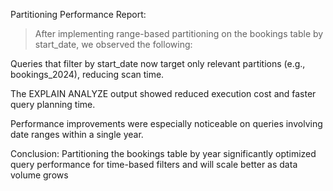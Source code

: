 Partitioning Performance Report:

> After implementing range-based partitioning on the bookings table by start_date, we observed the following:

Queries that filter by start_date now target only relevant partitions (e.g., bookings_2024), reducing scan time.

The EXPLAIN ANALYZE output showed reduced execution cost and faster query planning time.

Performance improvements were especially noticeable on queries involving date ranges within a single year.


Conclusion: Partitioning the bookings table by year significantly optimized query performance for time-based filters and will scale better as data volume grows